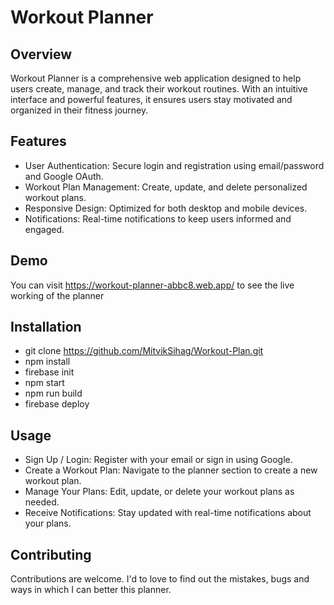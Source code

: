 # Workout Planner

## Overview

Workout Planner is a comprehensive web application designed to help users create, manage, and track their workout routines. With an intuitive interface and powerful features, it ensures users stay motivated and organized in their fitness journey.

## Features

- User Authentication: Secure login and registration using email/password and Google OAuth.
- Workout Plan Management: Create, update, and delete personalized workout plans.
- Responsive Design: Optimized for both desktop and mobile devices.
- Notifications: Real-time notifications to keep users informed and engaged.

## Demo

You can visit https://workout-planner-abbc8.web.app/ to see the live working of the planner

## Installation

- git clone https://github.com/MitvikSihag/Workout-Plan.git
- npm install
- firebase init
- npm start
- npm run build
- firebase deploy

## Usage

- Sign Up / Login: Register with your email or sign in using Google.
- Create a Workout Plan: Navigate to the planner section to create a new workout plan.
- Manage Your Plans: Edit, update, or delete your workout plans as needed.
- Receive Notifications: Stay updated with real-time notifications about your plans.

## Contributing

Contributions are welcome. I'd to love to find out the mistakes, bugs and ways in which I can better this planner.
